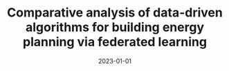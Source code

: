 ---
title: "Comparative analysis of data-driven algorithms for building energy planning via federated learning"
authors: "M. Ali, A. K. Singh, A. Kumar, S. S. Ali, and B. J. Choi"
date: 2023-01-01
venue: "Energies"
volume: "16"
number: "18"
pages: "6517"
doi: "https://doi.org/10.3390/en16186517"
type: "manuscript"
--- 